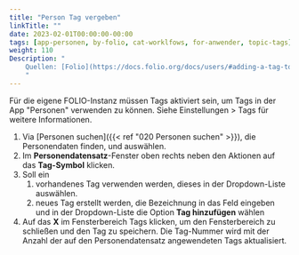 ```yaml
---
title: "Person Tag vergeben"
linkTitle: ""
date: 2023-02-01T00:00:00-00:00
tags: [app-personen, by-folio, cat-worklfows, for-anwender, topic-tags]
weight: 110
Description: "
    Quellen: [Folio](https://docs.folio.org/docs/users/#adding-a-tag-to-a-user-record) & [GBV](https://info.gbv.de/display/FOLIOGBVEXTERN/Folio:+Person+Tag+vergeben)
    "
---
```


Für die eigene FOLIO-Instanz müssen Tags aktiviert sein, um Tags in der App "Personen" verwenden zu können. Siehe Einstellungen > Tags für weitere Informationen.

1.  Via [Personen suchen]({{< ref "020 Personen suchen" >}}), die Personendaten finden, und auswählen.
2.  Im **Personendatensatz**\-Fenster oben rechts neben den Aktionen auf das **Tag-Symbol** klicken.
3.  Soll ein
    1.  vorhandenes Tag verwenden werden, dieses in der Dropdown-Liste auswählen.
    2.  neues Tag erstellt werden, die Bezeichnung in das Feld eingeben und in der Dropdown-Liste die Option **Tag hinzufügen** wählen
4.  Auf das **X** im Fensterbereich Tags klicken, um den Fensterbereich zu schließen und den Tag zu speichern. Die Tag-Nummer wird mit der Anzahl der auf den Personendatensatz angewendeten Tags aktualisiert.
